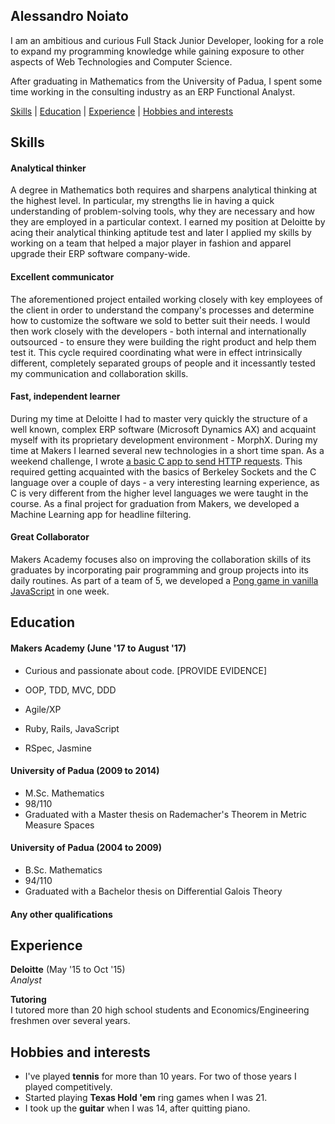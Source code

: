 ## Alessandro Noiato

I am an ambitious and curious Full Stack Junior Developer, looking for a role to expand my programming knowledge while gaining exposure to other aspects of Web Technologies and Computer Science.

After graduating in Mathematics from the University of Padua, I spent some time working in the consulting industry as an ERP Functional Analyst. 

[Skills](#skills) | [Education](#education) | [Experience](#experience) | [Hobbies and interests](#hobbies-and-interests)
## Skills

#### Analytical thinker

A degree in Mathematics both requires and sharpens analytical thinking at the highest level. In particular, my strengths lie in having a quick understanding of problem-solving tools, why they are necessary and how they are employed in a particular context. I earned my position at Deloitte by acing their analytical thinking aptitude test and later I applied my skills by working on a team that helped a major player in fashion and apparel upgrade their ERP software company-wide.  

#### Excellent communicator

The aforementioned project entailed working closely with key employees of the client in order to understand the company's processes and determine how to customize the software we sold to better suit their needs. I would then work closely with the developers - both internal and internationally outsourced - to ensure they were building the right product and help them test it. This cycle required coordinating what were in effect intrinsically different, completely separated groups of people and it incessantly tested my communication and collaboration skills.

#### Fast, independent learner

During my time at Deloitte I had to master very quickly the structure of a well known, complex ERP software (Microsoft Dynamics AX) and acquaint myself with its proprietary development environment - MorphX. During my time at Makers I learned several new technologies in a short time span. As a weekend challenge, I wrote [a basic C app to send HTTP requests](https://github.com/terminalobject/HTTP-Request-in-C). This required getting acquainted with the basics of Berkeley Sockets and the C language over a couple of days - a very interesting learning experience, as C is very different from the higher level languages we were taught in the course. As a final project for graduation from Makers, we developed a Machine Learning app for headline filtering. 

#### Great Collaborator

Makers Academy focuses also on improving the collaboration skills of its graduates by incorporating pair programming and group projects into its daily routines. As part of a team of 5, we developed a [Pong game in vanilla JavaScript](https://github.com/tbscanlon/ping-js) in one week. 

## Education

#### Makers Academy (June '17 to August '17)

- Curious and passionate about code. [PROVIDE EVIDENCE]


- OOP, TDD, MVC, DDD
- Agile/XP
- Ruby, Rails, JavaScript
- RSpec, Jasmine

#### University of Padua (2009 to 2014)

- M.Sc. Mathematics 
- 98/110
- Graduated with a Master thesis on Rademacher's Theorem in Metric Measure Spaces

#### University of Padua (2004 to 2009)

- B.Sc. Mathematics
- 94/110
- Graduated with a Bachelor thesis on Differential Galois Theory

#### Any other qualifications

## Experience

**Deloitte** (May '15 to Oct '15)    
*Analyst* 

**Tutoring**  
I tutored more than 20 high school students and Economics/Engineering freshmen over several years.

## Hobbies and interests
- I've played **tennis** for more than 10 years. For two of those years I played competitively.  
- Started playing **Texas Hold 'em** ring games when I was 21. 
- I took up the **guitar** when I was 14, after quitting piano.  

